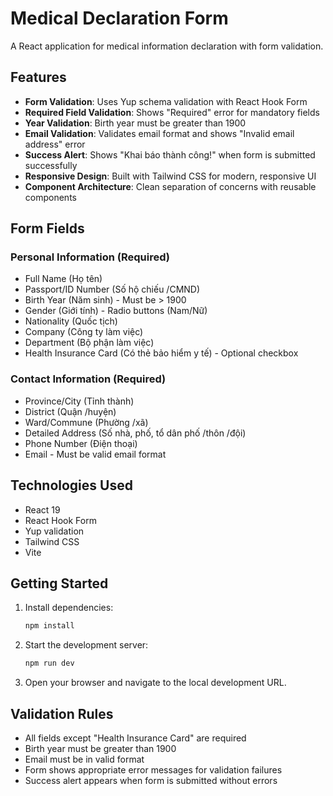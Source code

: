 # Medical Declaration Form

A React application for medical information declaration with form validation.

## Features

- **Form Validation**: Uses Yup schema validation with React Hook Form
- **Required Field Validation**: Shows "Required" error for mandatory fields
- **Year Validation**: Birth year must be greater than 1900
- **Email Validation**: Validates email format and shows "Invalid email address" error
- **Success Alert**: Shows "Khai báo thành công!" when form is submitted successfully
- **Responsive Design**: Built with Tailwind CSS for modern, responsive UI
- **Component Architecture**: Clean separation of concerns with reusable components

## Form Fields

### Personal Information (Required)
- Full Name (Họ tên)
- Passport/ID Number (Số hộ chiếu /CMND)
- Birth Year (Năm sinh) - Must be > 1900
- Gender (Giới tính) - Radio buttons (Nam/Nữ)
- Nationality (Quốc tịch)
- Company (Công ty làm việc)
- Department (Bộ phận làm việc)
- Health Insurance Card (Có thẻ bảo hiểm y tế) - Optional checkbox

### Contact Information (Required)
- Province/City (Tỉnh thành)
- District (Quận /huyện)
- Ward/Commune (Phường /xã)
- Detailed Address (Số nhà, phố, tổ dân phố /thôn /đội)
- Phone Number (Điện thoại)
- Email - Must be valid email format

## Technologies Used

- React 19
- React Hook Form
- Yup validation
- Tailwind CSS
- Vite

## Getting Started

1. Install dependencies:
   ```bash
   npm install
   ```

2. Start the development server:
   ```bash
   npm run dev
   ```

3. Open your browser and navigate to the local development URL.

## Validation Rules

- All fields except "Health Insurance Card" are required
- Birth year must be greater than 1900
- Email must be in valid format
- Form shows appropriate error messages for validation failures
- Success alert appears when form is submitted without errors
